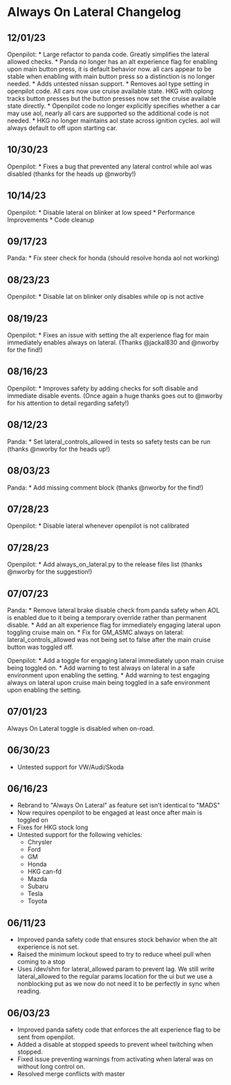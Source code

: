# Always On Lateral Changelog

## 12/01/23
Openpilot:
    * Large refactor to panda code. Greatly simplifies the lateral allowed checks.
    * Panda no longer has an alt experience flag for enabling upon main button press, it is default behavior now. all
      cars appear to be stable when enabling with main button press so a distinction is no longer needed.
    * Adds untested nissan support.
    * Removes aol type setting in openpilot code. All cars now use cruise available state. HKG with oplong tracks button
      presses but the button presses now set the cruise available state directly.
    * Openpilot code no longer explicitly specifies whether a car may use aol, nearly all cars are supported so the
      additional code is not needed.
    * HKG no longer maintains aol state across ignition cycles. aol will always default to off upon starting car.

## 10/30/23
Openpilot:
    * Fixes a bug that prevented any lateral control while aol was disabled (thanks for the heads up @nworby!)

## 10/14/23
Openpilot:
    * Disable lateral on blinker at low speed
    * Performance Improvements
    * Code cleanup

## 09/17/23
Panda:
    * Fix steer check for honda (should resolve honda aol not working)

## 08/23/23
Openpilot:
    * Disable lat on blinker only disables while op is not active

## 08/19/23
Openpilot:
    * Fixes an issue with setting the alt experience flag for main immediately
    enables always on lateral. (Thanks @jackal830 and @nworby for the find!)

## 08/16/23
Openpilot:
    * Improves safety by adding checks for soft disable and immediate disable
      events. (Once again a huge thanks goes out to @nworby for his attention to
      detail regarding safety!)

## 08/12/23
Panda:
    * Set lateral_controls_allowed in tests so safety tests can be run (thanks
      @nworby for the heads up!)

## 08/03/23
Panda:
    * Add missing comment block (thanks @nworby for the find!)

## 07/28/23
Openpilot:
    * Disable lateral whenever openpilot is not calibrated

## 07/28/23
Openpilot:
    * Add always\_on\_lateral.py to the release files list (thanks @nworby for
      the suggestion!)

## 07/07/23
Panda:
    * Remove lateral brake disable check from panda safety when AOL is enabled
      due to it being a temporary override rather than permanent disable.
    * Add an alt experience flag for immediately engaging lateral upon toggling
      cruise main on.
    * Fix for GM\_ASMC always on lateral: lateral\_controls\_allowed was not
      being set to false after the main cruise button was toggled off.

Openpilot:
    * Add a toggle for engaging lateral immediately upon main cruise being
      toggled on.
    * Add warning to test always on lateral in a safe environment upon enabling
      the setting.
    * Add warning to test engaging always on lateral upon cruise main being
      toggled in a safe environment upon enabling the setting.

## 07/01/23
Always On Lateral toggle is disabled when on-road.

## 06/30/23
* Untested support for VW/Audi/Skoda

## 06/16/23
* Rebrand to "Always On Lateral" as feature set isn't identical to "MADS"
* Now requires openpilot to be engaged at least once after main is toggled on
* Fixes for HKG stock long
* Untested support for the following vehicles:
    - Chrysler
    - Ford
    - GM
    - Honda
    - HKG can-fd
    - Mazda
    - Subaru
    - Tesla
    - Toyota

## 06/11/23
* Improved panda safety code that ensures stock behavior when the alt experience
  is not set.
* Raised the minimum lockout speed to try to reduce wheel pull when coming to a
  stop
* Uses /dev/shm for lateral\_allowed param to prevent lag. We still write
  lateral\_allowed to the regular params location for the ui but we use a
  nonblocking put as we now do not need it to be perfectly in sync when reading.

## 06/03/23
* Improved panda safety code that enforces the alt experience flag to be sent
  from openpilot.
* Added a disable at stopped speeds to prevent wheel twitching when stopped.
* Fixed issue preventing warnings from activating when lateral was on without long control on.
* Resolved merge conflicts with master
